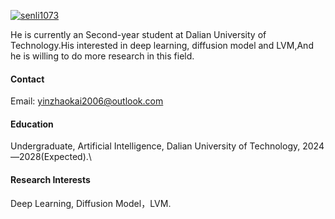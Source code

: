 

[![senli1073](https://img.shields.io/badge/Zhaokai-Yin-github-blue?logo=github)](https://github.com/Zhaokai-Yin)

He is currently an Second-year student at Dalian University of Technology.His interested in deep learning, diffusion model and LVM,And he is willing to do more research in this field.

#### Contact

Email: yinzhaokai2006@outlook.com

#### Education
Undergraduate, Artificial Intelligence, Dalian University of Technology, 2024—2028(Expected).\

#### Research Interests
Deep Learning, Diffusion Model，LVM.

